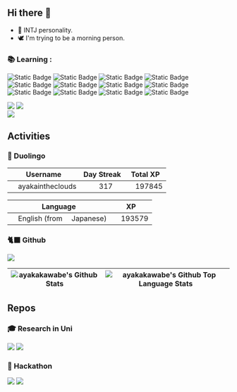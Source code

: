 ## Hi there 👋

- 💜 INTJ personality.
- 🕊️ I'm trying to be a morning person.

### 📚 Learning :

<p>
<img alt="Static Badge" src="https://img.shields.io/badge/Typescript-white?style=flat-square&logo=Typescript">
<img alt="Static Badge" src="https://img.shields.io/badge/Javascript-white?style=flat-square&logo=Javascript">
<img alt="Static Badge" src="https://img.shields.io/badge/React-white?style=flat-square&logo=React">
<img alt="Static Badge" src="https://img.shields.io/badge/Vue.js-white?style=flat-square&logo=Vue.js">
<img alt="Static Badge" src="https://img.shields.io/badge/Python-white?style=flat-square&logo=Python">
<img alt="Static Badge" src="https://img.shields.io/badge/fastapi-white?style=flat-square&logo=fastapi">
<img alt="Static Badge" src="https://img.shields.io/badge/Flask-white?style=flat-square&logo=Flask">
<img alt="Static Badge" src="https://img.shields.io/badge/Unity-white?style=flat-square&logo=Unity">
</br>
<img alt="Static Badge" src="https://img.shields.io/badge/PostgreSQL-white?style=flat-square&logo=PostgreSQL">
<img alt="Static Badge" src="https://img.shields.io/badge/Docker-white?style=flat-square&logo=Docker">
<img alt="Static Badge" src="https://img.shields.io/badge/Linux-white?style=flat-square&logo=Linux">
<img alt="Static Badge" src="https://img.shields.io/badge/Github_Actions-white?style=flat-square&logo=githubactions">
</p>

<a href="https://www.duolingo.com/profile/ayakaintheclouds"><img src="https://img.shields.io/badge/Duolingo-%40ayakaintheclouds-%2345CC11?style=for-the-badge&logo=duolingo&logoColor=white&labelColor=%233BAE12" /></a>
<a href="https://leetcode.com/u/ayakakawabe/"><img src="https://img.shields.io/badge/LeetCode-%40ayakakawabe-%23FFA115?style=for-the-badge&logo=leetcode&logoColor=white&labelColor=%23E38F14&color=%23FFA115" /></a></br>
<a href="https://qiita.com/ayakaintheclouds"><img src="https://img.shields.io/badge/Qiita-%40ayakaintheclouds-while?style=for-the-badge&logo=qiita&logoColor=white&labelColor=%233BAE12&color=%2345CC11" /></a>

## Activities

### 🦉 Duolingo

<!--START_SECTION:duolingoStats-->
<!-- Automatically generated with https://github.com/centrumek/duolingo-readme-stats-->

| Username | Day Streak | Total XP |
|:---:|:---:|:---:|
| <img src="https://raw.githubusercontent.com/centrumek/duolingo-readme-stats/main/assets/duolingo.png" height="12"> ayakaintheclouds | <img src="https://raw.githubusercontent.com/centrumek/duolingo-readme-stats/main/assets/streakactive.svg" height="12"> 317 | <img src="https://raw.githubusercontent.com/centrumek/duolingo-readme-stats/main/assets/xp.svg" height="12"> 197845 | <img src="https://raw.githubusercontent.com/centrumek/duolingo-readme-stats/main/assets/xp.svg" height="12"> 0 |

| Language | XP |
|:---:|:---:|
| <img src="https://raw.githubusercontent.com/centrumek/duolingo-readme-stats/main/assets/langs/english.svg" height="12"> English (from <img src="https://raw.githubusercontent.com/centrumek/duolingo-readme-stats/main/assets/langs/japanese.svg" height="12"> Japanese) | <img src="https://raw.githubusercontent.com/centrumek/duolingo-readme-stats/main/assets/xp.svg" height="12"> 193579 |

<!--END_SECTION:duolingoStats-->

### 🐈‍⬛ Github

<img align="center" src="https://github-profile-trophy.vercel.app/?username=ayakakawabe&rank=-C,-?&margin-w=5"/>

| <img align="center" alt="ayakakawabe's Github Stats" src="https://github-readme-stats-ayakakawabes-projects.vercel.app/api?username=ayakakawabe&theme=shadow_green&show_icons=true&hide_border=true" /> | <img align="center" alt="ayakakawabe's Github Top Language Stats" src="https://github-readme-stats-ayakakawabes-projects.vercel.app/api/top-langs/?username=ayakakawabe&theme=shadow_green&layout=compact&hide=html,&exclude_repo=ayakakawabe,github-readme-stats,100knocks-preprocess&hide_border=true" /> |
| ------------- | ------------- |


## Repos 

### 🎓 Research in Uni

<a align="center" href="https://github.com/social-robotics-lab/ar-communicator-for-deaf-and-hearing"><img src="https://github-readme-stats.vercel.app/api/pin/?username=social-robotics-lab&repo=ar-communicator-for-deaf-and-hearing&theme=shadow_green&border_color=D0D9E0" /></a>
<a align="center" href="https://github.com/ayakakawabe/chatgpt-line-bot-for-experiment"><img src="https://github-readme-stats-ayakakawabes-projects.vercel.app/api/pin/?username=ayakakawabe&repo=chatgpt-line-bot-for-experiment&theme=shadow_green&border_color=D0D9E0" /></a>

### 🏃 Hackathon

<a align="center" href="https://github.com/abhrs0622/TaRO"><img src="https://github-readme-stats.vercel.app/api/pin/?username=abhrs0622&repo=TaRO&theme=shadow_green&border_color=D0D9E0" /></a>
<a align="center" href="https://github.com/hirafish/emocha"><img src="https://github-readme-stats.vercel.app/api/pin/?username=hirafish&repo=emocha&theme=shadow_green&border_color=D0D9E0" /></a>


<!--
**ayakakawabe/ayakakawabe** is a ✨ _special_ ✨ repository because its `README.md` (this file) appears on your GitHub profile.

Here are some ideas to get you started:

- 🔭 I’m currently working on ...
- 🌱 I’m currently learning ...
- 👯 I’m looking to collaborate on ...
- 🤔 I’m looking for help with ...
- 💬 Ask me about ...
- 📫 How to reach me: ...
- 😄 Pronouns: ...
- ⚡ Fun fact: ...
-->
